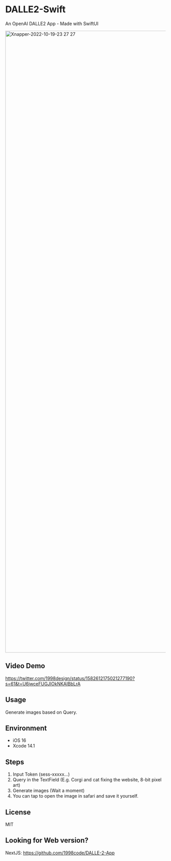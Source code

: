 # DALLE2-Swift
An OpenAI DALLE2 App - Made with SwiftUI

<img width="1946" alt="Xnapper-2022-10-19-23 27 27" src="https://user-images.githubusercontent.com/54872601/196735991-aef17dd8-9c80-4a7c-a062-994ea8c5139f.png">

## Video Demo
https://twitter.com/1998design/status/1582612175021277190?s=61&t=U6jwceFUGJlOkNKAIBbLrA

## Usage
Generate images based on Query.

## Environment
- iOS 16
- Xcode 14.1

## Steps
1. Input Token (sess-xxxxx...)
2. Query in the TextField (E.g. Corgi and cat fixing the website, 8-bit pixel art)
3. Generate images (Wait a moment)
4. You can tap to open the image in safari and save it yourself.

## License
MIT

## Looking for Web version?
NextJS: https://github.com/1998code/DALLE-2-App
